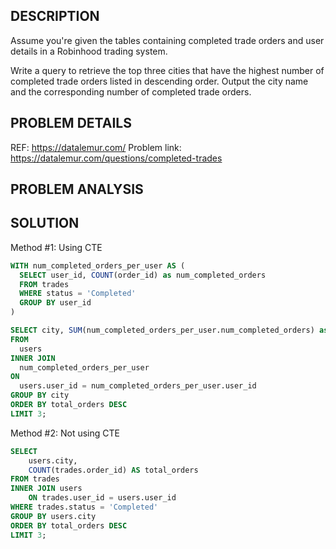 ## DESCRIPTION
Assume you're given the tables containing completed trade orders and user details in a Robinhood trading system.

Write a query to retrieve the top three cities that have the highest number of completed trade orders listed in descending order. Output the city name and the corresponding number of completed trade orders.

## PROBLEM DETAILS
REF: <https://datalemur.com/>
Problem link: <https://datalemur.com/questions/completed-trades>

## PROBLEM ANALYSIS

## SOLUTION

Method #1: Using CTE
```sql
WITH num_completed_orders_per_user AS (
  SELECT user_id, COUNT(order_id) as num_completed_orders
  FROM trades
  WHERE status = 'Completed'
  GROUP BY user_id
)

SELECT city, SUM(num_completed_orders_per_user.num_completed_orders) as total_orders
FROM 
  users
INNER JOIN 
  num_completed_orders_per_user
ON
  users.user_id = num_completed_orders_per_user.user_id
GROUP BY city
ORDER BY total_orders DESC
LIMIT 3;
```

Method #2: Not using CTE 
```sql
SELECT
    users.city,
    COUNT(trades.order_id) AS total_orders
FROM trades
INNER JOIN users
    ON trades.user_id = users.user_id
WHERE trades.status = 'Completed'
GROUP BY users.city
ORDER BY total_orders DESC 
LIMIT 3;
```